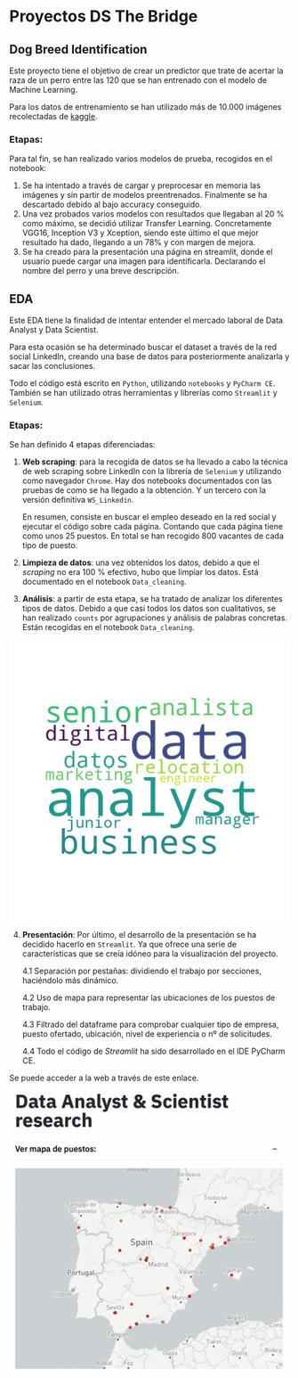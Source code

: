 # Proyectos DS The Bridge

## Dog Breed Identification
Este proyecto tiene el objetivo de crear un predictor que trate de acertar la raza de un perro entre las 120 que se han entrenado con el modelo de Machine Learning.

Para los datos de entrenamiento se han utilizado más de 10.000 imágenes recolectadas de [kaggle](https://www.kaggle.com/c/dog-breed-identification/data).

### Etapas:
Para tal fin, se han realizado varios modelos de prueba, recogidos en el notebook:

1. Se ha intentado a través de cargar y preprocesar en memoria las imágenes y sin partir de modelos preentrenados. Finalmente se ha descartado debido al bajo accuracy conseguido.
2. Una vez probados varios modelos con resultados que llegaban al 20 % como máximo, se decidió utilizar Transfer Learning. Concretamente VGG16, Inception V3 y Xception, siendo este último el que mejor resultado ha dado, llegando a un 78% y con margen de mejora.
3. Se ha creado para la presentación una página en streamlit, donde el usuario puede cargar una imagen para identificarla. Declarando el nombre del perro y una breve descripción.


## EDA
Este EDA tiene la finalidad de intentar entender el mercado laboral de Data Analyst y Data Scientist.

Para esta ocasión se ha determinado buscar el dataset a través de la red social LinkedIn, creando una base de datos para posteriormente analizarla y sacar las conclusiones.

Todo el código está escrito en `Python`, utilizando `notebooks` y `PyCharm CE`. También se han utilizado otras herramientas y librerías como `Streamlit` y `Selenium`.


### Etapas:

Se han definido 4 etapas diferenciadas:

1. **Web scraping**: para la recogida de datos se ha llevado a cabo la técnica de web scraping sobre LinkedIn con la librería de `Selenium` y utilizando como navegador `Chrome`. Hay dos notebooks documentados con las pruebas de como se ha llegado a la obtención. Y un tercero con la versión definitiva `WS_Linkedin`.

    En resumen, consiste en buscar el empleo deseado en la red social y ejecutar el código sobre cada página. Contando que cada página tiene como unos 25 puestos. En total se han recogido 800 vacantes de cada tipo de puesto.
    

2. **Limpieza de datos**: una vez obtenidos los datos, debido a que el *scraping* no era 100 % efectivo, hubo que limpiar los datos. Está documentado en el notebook `Data_cleaning`.

3. **Análisis**: a partir de esta etapa, se ha tratado de analizar los diferentes tipos de datos. Debido a que casi todos los datos son cualitativos, se han realizado `counts` por agrupaciones y análisis de palabras concretas. Están recogidas en el notebook `Data_cleaning`.
   
![Texto alternativo](main/pres_streamlit/data/graph_puesto_da.png)

4. **Presentación**: Por último, el desarrollo de la presentación se ha decidido hacerlo en `Streamlit`. Ya que ofrece una serie de características que se creía idóneo para la visualización del proyecto.

    4.1 Separación por pestañas: dividiendo el trabajo por secciones, haciéndolo más dinámico.
    
    4.2 Uso de mapa para representar las ubicaciones de los puestos de trabajo.
    
    4.3 Filtrado del dataframe para comprobar cualquier tipo de empresa, puesto ofertado, ubicación, nivel de experiencia o nº de solicitudes.

    4.4 Todo el código de *Streamlit* ha sido desarrollado en el IDE PyCharm CE.
    
Se puede acceder a la web a través de este enlace.

![Texto alternativo](data/mapa_streamlit.png)
